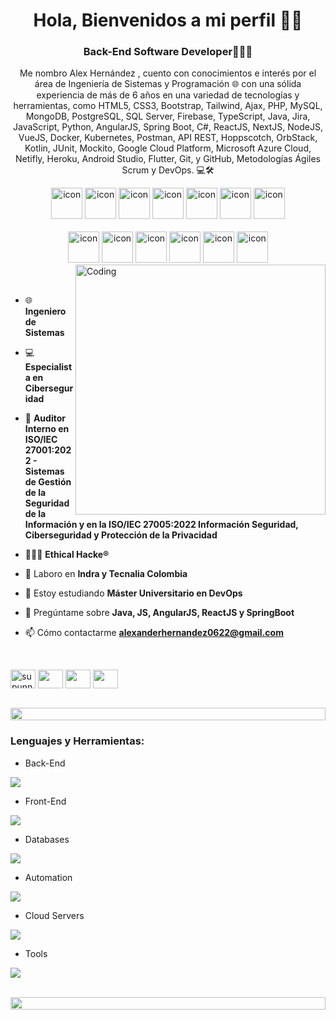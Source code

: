 <h1 align="center">Hola, Bienvenidos a mi perfil 👋🏼</h1>
<h3 align="center">Back-End Software Developer👨🏼‍💻
</h3>
<p align="center">
Me nombro Alex Hernández , cuento con conocimientos e interés por el área de Ingeniería de Sistemas y Programación  🌐 con una sólida experiencia de más de 6 años en una variedad de tecnologías y herramientas, como HTML5, CSS3, Bootstrap, Tailwind, Ajax, PHP, MySQL, MongoDB, PostgreSQL, SQL Server, Firebase, TypeScript, Java, Jira, JavaScript, Python, AngularJS, Spring Boot, C#, ReactJS, NextJS, NodeJS, VueJS, Docker, Kubernetes, Postman, API REST, Hoppscotch, OrbStack, Kotlin, JUnit, Mockito, Google Cloud Platform, Microsoft Azure Cloud, Netifly, Heroku, Android Studio, Flutter, Git, y GitHub, Metodologías Ágiles Scrum y DevOps. 💻🛠️</p>


<div align="center">
  <img src="https://techstack-generator.vercel.app/java-icon.svg" alt="icon" width="50" height="50" />
 <img src="https://techstack-generator.vercel.app/csharp-icon.svg" alt="icon" width="50" height="50" />
  <img src="https://techstack-generator.vercel.app/python-icon.svg" alt="icon" width="50" height="50" />
  <img src="https://techstack-generator.vercel.app/ts-icon.svg" alt="icon" width="50" height="50" />
  <img src="https://techstack-generator.vercel.app/js-icon.svg" alt="icon"width="50" height="50" />
  <img src="https://techstack-generator.vercel.app/react-icon.svg" alt="icon" width="50" height="50" />
 <img src="https://techstack-generator.vercel.app/mysql-icon.svg" alt="icon" width="50" height="50" />
</div>

<br>

<div align="center">
  <img src="https://techstack-generator.vercel.app/docker-icon.svg" alt="icon" width="50" height="50" />
  <img src="https://techstack-generator.vercel.app/aws-icon.svg" alt="icon" width="50" height="50" />
  <img src="https://techstack-generator.vercel.app/github-icon.svg" alt="icon" width="50" height="50" />
  <img src="https://techstack-generator.vercel.app/prettier-icon.svg" alt="icon" width="50" height="50" />
  <img src="https://techstack-generator.vercel.app/restapi-icon.svg" alt="icon" width="50" height="50" />
  <img src="https://techstack-generator.vercel.app/graphql-icon.svg" alt="icon" width="50" height="50" />
</div>

<img align="right" alt="Coding" width="400" src="https://user-images.githubusercontent.com/74038190/229223263-cf2e4b07-2615-4f87-9c38-e37600f8381a.gif">
<br><br>

- 🌐  **Ingeniero de Sistemas**

- 💻  **Especialista en Ciberseguridad**
  
- 🔐  **Auditor Interno en ISO/IEC 27001:2022 - Sistemas de Gestión de la Seguridad de la Información y en la ISO/IEC 27005:2022 Información Seguridad, Ciberseguridad y Protección de la Privacidad**

- 👨🏼‍💻  **Ethical Hacke®**
  
- 🔭 Laboro en **Indra y Tecnalia Colombia**

- 📱  Estoy estudiando **Máster Universitario en DevOps**

- 💬 Pregúntame sobre **Java, JS, AngularJS, ReactJS y SpringBoot**

- 📫 Cómo contactarme **alexanderhernandez0622@gmail.com**

<br>

<p align="left">
<a href="https://www.linkedin.com/in/alex-hern%C3%A1ndez-navarro%E2%9C%85-664865127?lipi=urn%3Ali%3Apage%3Ad_flagship3_profile_view_base_contact_details%3B7Boci6qSTZmUEkZjH0jIGg%3D%3D" target="blank"><img align="center" src="https://raw.githubusercontent.com/rahuldkjain/github-profile-readme-generator/master/src/images/icons/Social/linked-in-alt.svg" alt="supunnanayakkara" height="30" width="40" /></a>
<a href="https://www.facebook.com/alex.hernandez0622/" target="blank"><img align="center" src="https://raw.githubusercontent.com/rahuldkjain/github-profile-readme-generator/master/src/images/icons/Social/facebook.svg"  height="30" width="40" /></a>
<a href="https://www.instagram.com/a_hernandez0622/" target="blank"><img align="center" src="https://raw.githubusercontent.com/rahuldkjain/github-profile-readme-generator/master/src/images/icons/Social/instagram.svg" height="30" width="40" /></a>
<a href="https://www.youtube.com/@alexanderhernandeznavarro9465" target="blank"><img align="center" src="https://raw.githubusercontent.com/rahuldkjain/github-profile-readme-generator/master/src/images/icons/Social/youtube.svg"  height="30" width="40" /></a>
</p>
<br>

<img src="https://i.imgur.com/dBaSKWF.gif" height="20" width="100%">

<h3 align="left">Lenguajes y Herramientas: </h3>

- Back-End
<p align="left">
  <a href="https://skillicons.dev">
    <img src="https://skillicons.dev/icons?i=laravel,java,nodejs,py,spring,flask,fastapi,express,nestjs,cs,kotlin,php,rabbitmq,heroku,hibernate" />
  </a>
</p>

- Front-End
<p align="left">
  <a href="https://skillicons.dev">
    <img src="https://skillicons.dev/icons?i=ts,js,react,nextjs,redux,tailwind,materialui,angular,vue,jest,npm,bootstrap,flutter" />
  </a>
</p>

- Databases
<p align="left">
  <a href="https://skillicons.dev">
    <img src="https://skillicons.dev/icons?i=mongodb,mysql,postgresql,redis" />
  </a>
</p>

- Automation
<p align="left">
 <a href="https://skillicons.dev">
    <img src="https://skillicons.dev/icons?i=jenkins" />
</a>
</p>

- Cloud Servers
<p align="left">
  <a href="https://skillicons.dev">
    <img src="https://skillicons.dev/icons?i=azure,aws,gcp,firebase,cloudflare" />
  </a>
</p>

- Tools
<p align="left">
  <a href="https://skillicons.dev">
    <img src="https://skillicons.dev/icons?i=git,github,docker,figma,xd,idea,vscode,postman,linux,kali,maven,discord,linkedin" />
  </a>
</p>

<br/>

<img src="https://i.imgur.com/dBaSKWF.gif" height="20" width="100%">



